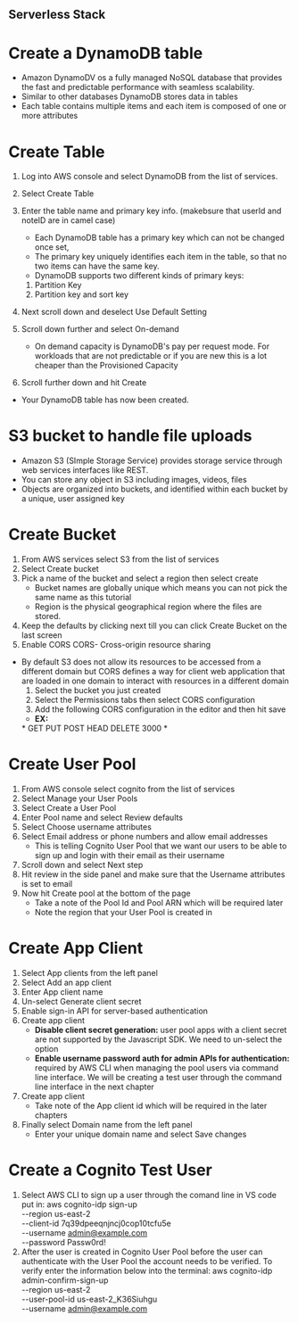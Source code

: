 ## Serverless Stack
# Create a DynamoDB table
- Amazon DynamoDV os a fully managed NoSQL database that provides the fast and predictable performance with seamless scalability.
- Similar to other databases DynamoDB stores data in tables
- Each table contains multiple items  and each item is composed of one or more attributes
# Create Table
1. Log into AWS console and select DynamoDB from the list of services.
2. Select Create Table 
3. Enter the table name and primary key info. (makebsure that userId and noteID are in camel case)
     - Each DynamoDB table has a primary key which can not be changed once set,
     - The primary key uniquely identifies each item in the table, so that no two items can have the same key.
     - DynamoDB supports two different kinds of primary keys:
    1. Partition Key
    2. Partition key and sort key

4. Next scroll down and deselect Use Default Setting
5. Scroll down further and select On-demand
    - On demand capacity is DynamoDB's pay per request mode. For workloads that are not predictable or if you are new this is a lot cheaper than the Provisioned Capacity
6. Scroll further down and hit Create
- Your DynamoDB table has now been created.
# S3 bucket to handle file uploads
- Amazon S3 (SImple Storage Service) provides storage service through web services interfaces like REST. 
- You can store any object in S3 including images, videos, files
- Objects are organized into buckets, and identified within each bucket by a unique, user assigned key
# Create Bucket
1. From AWS services select S3 from the list of services
2. Select Create bucket
3. Pick a name of the bucket and select a region then select create
    - Bucket names are globally unique which means you can not pick the same name as this tutorial
    - Region is the physical geographical region where the files are stored. 
4. Keep the defaults by clicking next till you can click Create Bucket on the last screen
5. Enable CORS 
CORS- Cross-origin resource sharing
- By default S3 does not allow its resources to be accessed from a different domain but CORS defines a way for client web application that are loaded in one domain to interact with resources in a different domain
    1. Select the bucket you just created
    2. Select the Permissions tabs then select CORS configuration
    3. Add the following CORS configuration in the editor and then hit save
    - **EX:** 
    <CORSConfiguration>
	<CORSRule>
		<AllowedOrigin>*</AllowedOrigin>
		<AllowedMethod>GET</AllowedMethod>
		<AllowedMethod>PUT</AllowedMethod>
		<AllowedMethod>POST</AllowedMethod>
		<AllowedMethod>HEAD</AllowedMethod>
		<AllowedMethod>DELETE</AllowedMethod>
		<MaxAgeSeconds>3000</MaxAgeSeconds>
		<AllowedHeader>*</AllowedHeader>
	</CORSRule>
</CORSConfiguration>

# Create User Pool
1. From AWS console select cognito from the list of services
2. Select Manage your User Pools
3. Select Create a User Pool
4. Enter Pool name and select Review defaults
5. Select Choose username attributes
6. Select Email address or phone numbers and allow email addresses
    - This is telling Cognito User Pool that we want our users to be able to sign up and login with their email as their username
7. Scroll down and select Next step
8. Hit review in the side panel and make sure that the Username attributes is set to email
9. Now hit Create pool at the bottom of the page
    - Take a note of the Pool Id and Pool ARN which will be required later 
    - Note the region that your User Pool is created in
# Create App Client
1. Select App clients from the left panel
2. Select Add an app client
3. Enter App client name
4. Un-select Generate client secret
5. Enable sign-in API for server-based authentication
6. Create app client
    - **Disable client secret generation:** user pool apps with a client secret are not supported by the Javascript SDK. We need to un-select the option
    - **Enable username password auth for admin APIs for authentication:** required by AWS CLI when managing the pool users via command line interface. We will be creating a test user through the command line interface in the next chapter
7. Create app client
    - Take note of the App client id which will be required in the later chapters
8. Finally select Domain name from the left panel
    - Enter your unique domain name and select Save changes
# Create a Cognito Test User
1. Select AWS CLI to sign up a user through the comand line in VS code
put in:
aws cognito-idp sign-up \
  --region us-east-2 \
  --client-id 7q39dpeeqnjncj0cop10tcfu5e \
  --username admin@example.com \
  --password Passw0rd!
2. After the user is created in Cognito User Pool before the user can authenticate with the User Pool the account needs to be verified. To verify enter the information below into the terminal:
    aws cognito-idp admin-confirm-sign-up \
  --region us-east-2 \
  --user-pool-id us-east-2_K36Siuhgu \
  --username admin@example.com





